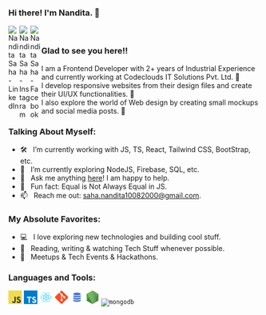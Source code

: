 ### Hi there! I'm Nandita.  👋

<a href="https://www.linkedin.com/in/nandita-saha-97410820">
  <img align="left" alt="Nandita Saha - LinkedIn" width="22px" src="https://cdn.jsdelivr.net/npm/simple-icons@v3/icons/linkedin.svg"/>
</a>
<a href="https://instagram.com/__nandita__2020">
  <img align="left" alt="Nandita Saha - Instagram" width="22px" src="https://cdn.jsdelivr.net/npm/simple-icons@v3/icons/instagram.svg"/>
</a>
<a href="https://facebook.com/__nandita__2020">
  <img align="left" alt="Nandita Saha - Facebook" width="22px" src="https://cdn.jsdelivr.net/npm/simple-icons@v3/icons/facebook.svg"/>
</a>
<br />

### Glad to see you here!!
I am a Frontend Developer with 2+ years of Industrial Experience and currently working at Codeclouds IT Solutions Pvt. Ltd. 🚀 <br />
I develop responsive websites from their design files and create their UI/UX functionalities. 🌟 <br />
I also explore the world of Web design by creating small mockups and social media posts. 💖 <br />

### Talking About Myself:

- 🛠 &nbsp; I’m currently working with JS, TS, React, Tailwind CSS, BootStrap,  etc.
- 🚀 &nbsp; I’m currently exploring NodeJS, Firebase, SQL, etc.
- 💬 &nbsp; Ask me anything [here](https://github.com/Nandita-Saha/Nandita-Saha/issues)! I am happy to help.
- 👾 &nbsp; Fun fact: Equal is Not Always Equal in JS.
- 📫 &nbsp; Reach me out: saha.nandita10082000@gmail.com.

### My Absolute Favorites:

- 💻 &nbsp; I love exploring new technologies and building cool stuff.
- 📰 &nbsp; Reading, writing & watching Tech Stuff whenever possible.
- 🍕 &nbsp; Meetups & Tech Events & Hackathons.


### Languages and Tools:

<code><img height="27" src="https://raw.githubusercontent.com/github/explore/80688e429a7d4ef2fca1e82350fe8e3517d3494d/topics/javascript/javascript.png" alt="javascript"></code>
<code><img height="27" src="https://raw.githubusercontent.com/github/explore/80688e429a7d4ef2fca1e82350fe8e3517d3494d/topics/typescript/typescript.png" alt="typescript"></code>
<code><img height="27" src="https://raw.githubusercontent.com/github/explore/80688e429a7d4ef2fca1e82350fe8e3517d3494d/topics/react/react.png" alt="react"></code>
<code><img height="27" src="https://raw.githubusercontent.com/devicons/devicon/master/icons/git/git-original.svg" alt="git"></code>
<code><img height="27" src="https://raw.githubusercontent.com/github/explore/80688e429a7d4ef2fca1e82350fe8e3517d3494d/topics/sql/sql.png" alt="sql"></code>
<code><img height="27" src="https://raw.githubusercontent.com/github/explore/80688e429a7d4ef2fca1e82350fe8e3517d3494d/topics/nodejs/nodejs.png" alt="nodejs"></code>
<code><img height="27" src="https://encrypted-tbn0.gstatic.com/images?q=tbn%3AANd9GcSTTzPAw-55ssm1Im594xYZ9eRQu2JylrkYLg&usqp=CAU" alt="mongodb"></code>



